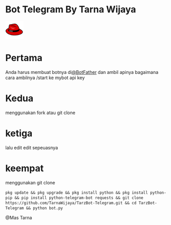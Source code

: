 # Bot Telegram By Tarna Wijaya 
[![bot](./img/icon.png)](https://t.me/TarnaWijaya_grup)

# Pertama
Anda harus membuat botnya di[@BotFather](https://t.me/BotFather)
dan ambil apinya bagaimana cara ambilnya /start ke mybot api key 

# Kedua
menggunakan fork atau git clone

# ketiga
lalu edit edit sepeuasnya

# keempat
menggunakan git clone
```
pkg update && pkg upgrade && pkg install python && pkg install python-pip && pip install python-telegram-bot requests && git clone https://github.com/TarnaWijaya/TarzBot-Telegram.git && cd TarzBot-Telegram && python bot.py
```

@Mas Tarna
